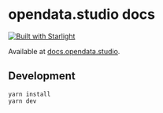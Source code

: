 # opendata.studio docs

[![Built with Starlight](https://astro.badg.es/v2/built-with-starlight/tiny.svg)](https://starlight.astro.build)

Available at [docs.opendata.studio](https://docs.opendata.studio).

## Development

```
yarn install
yarn dev
```
